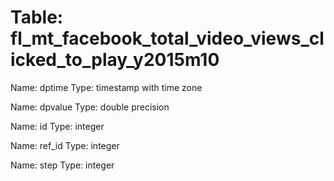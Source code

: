 Table: fl_mt_facebook_total_video_views_clicked_to_play_y2015m10
================================================================

Name: dptime
Type: timestamp with time zone

Name: dpvalue
Type: double precision

Name: id
Type: integer

Name: ref_id
Type: integer

Name: step
Type: integer

